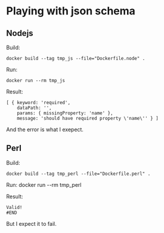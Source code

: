 # Playing with json schema

## Nodejs

Build:

    docker build --tag tmp_js --file="Dockerfile.node" .

Run:

    docker run --rm tmp_js

Result:

    [ { keyword: 'required',
        dataPath: '',
        params: { missingProperty: 'name' },
        message: 'should have required property \'name\'' } ]

And the error is what I exepect.

## Perl

Build:

    docker build --tag tmp_perl --file="Dockerfile.perl" .

Run:
    docker run --rm tmp_perl

Result:

    Valid!
    #END

But I expect it to fail.
